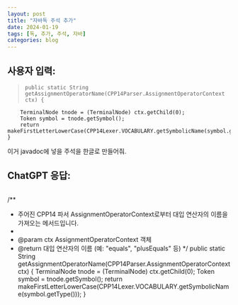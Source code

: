 ```yaml
---
layout: post
title: "자바독 주석 추가"
date: 2024-01-19
tags: [독, 추가, 주석, 자바]
categories: blog
---
```


## 사용자 입력:
>     public static String getAssignmentOperatorName(CPP14Parser.AssignmentOperatorContext ctx) {
        TerminalNode tnode = (TerminalNode) ctx.getChild(0);
        Token symbol = tnode.getSymbol();
        return makeFirstLetterLowerCase(CPP14Lexer.VOCABULARY.getSymbolicName(symbol.getType()));
    }
이거  javadoc에 넣을 주석을 한글로 만들어줘.

## ChatGPT 응답:
> ```java
/**
 * 주어진 CPP14 파서 AssignmentOperatorContext로부터 대입 연산자의 이름을 가져오는 메서드입니다.
 *
 * @param ctx AssignmentOperatorContext 객체
 * @return 대입 연산자의 이름 (예: "equals", "plusEquals" 등)
 */
public static String getAssignmentOperatorName(CPP14Parser.AssignmentOperatorContext ctx) {
    TerminalNode tnode = (TerminalNode) ctx.getChild(0);
    Token symbol = tnode.getSymbol();
    return makeFirstLetterLowerCase(CPP14Lexer.VOCABULARY.getSymbolicName(symbol.getType()));
}
```

